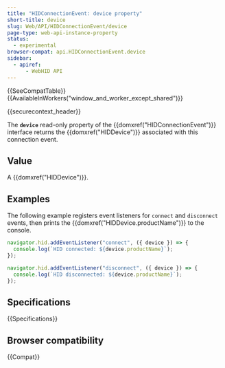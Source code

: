 ```yaml
---
title: "HIDConnectionEvent: device property"
short-title: device
slug: Web/API/HIDConnectionEvent/device
page-type: web-api-instance-property
status:
  - experimental
browser-compat: api.HIDConnectionEvent.device
sidebar:
  - apiref:
      - WebHID API
---
```


{{SeeCompatTable}}{{AvailableInWorkers("window_and_worker_except_shared")}}

{{securecontext_header}}

The **`device`** read-only property of the {{domxref("HIDConnectionEvent")}} interface returns the {{domxref("HIDDevice")}} associated with this connection event.

## Value

A {{domxref("HIDDevice")}}.

## Examples

The following example registers event listeners for `connect` and `disconnect` events, then prints the {{domxref("HIDDevice.productName")}} to the console.

```js
navigator.hid.addEventListener("connect", ({ device }) => {
  console.log(`HID connected: ${device.productName}`);
});

navigator.hid.addEventListener("disconnect", ({ device }) => {
  console.log(`HID disconnected: ${device.productName}`);
});
```

## Specifications

{{Specifications}}

## Browser compatibility

{{Compat}}
